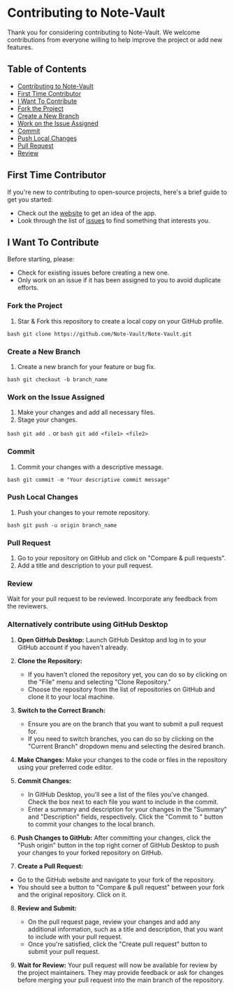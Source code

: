 # Contributing to Note-Vault

Thank you for considering contributing to Note-Vault. We welcome contributions from everyone willing to help improve the project or add new features.

## Table of Contents

- [Contributing to Note-Vault](#contributing-to-note-vault)
- [First Time Contributor](#first-time-contributor)
- [I Want To Contribute](#i-want-to-contribute)
- [Fork the Project](#fork-the-project)
- [Create a New Branch](#create-a-new-branch)
- [Work on the Issue Assigned](#work-on-the-issue-assigned)
- [Commit](#commit)
- [Push Local Changes](#push-local-changes)
- [Pull Request](#pull-request)
- [Review](#review)

## First Time Contributor

If you're new to contributing to open-source projects, here's a brief guide to get you started:

- Check out the [website](https://note-vault-tkco.onrender.com/) to get an idea of the app.
- Look through the list of [issues](https://github.com/Note-Vault/Note-Vault/issues) to find something that interests you.

## I Want To Contribute

Before starting, please:

- Check for existing issues before creating a new one.
- Only work on an issue if it has been assigned to you to avoid duplicate efforts.

### Fork the Project

1. Star & Fork this repository to create a local copy on your GitHub profile.

```bash git clone https://github.com/Note-Vault/Note-Vault.git```


### Create a New Branch

1. Create a new branch for your feature or bug fix.

```bash git checkout -b branch_name```


### Work on the Issue Assigned

1. Make your changes and add all necessary files.
2. Stage your changes.

```bash git add .```
or
```bash git add <file1> <file2>```


### Commit

1. Commit your changes with a descriptive message.

```bash git commit -m "Your descriptive commit message"```



### Push Local Changes

1. Push your changes to your remote repository.

```bash git push -u origin branch_name```



### Pull Request

1. Go to your repository on GitHub and click on "Compare & pull requests".
2. Add a title and description to your pull request.

### Review

Wait for your pull request to be reviewed. Incorporate any feedback from the reviewers.

### Alternatively contribute using GitHub Desktop

1. **Open GitHub Desktop:**
   Launch GitHub Desktop and log in to your GitHub account if you haven't already.

2. **Clone the Repository:**
   - If you haven't cloned the repository yet, you can do so by clicking on the "File" menu and selecting "Clone Repository."
   - Choose the repository from the list of repositories on GitHub and clone it to your local machine.

3. **Switch to the Correct Branch:**
   - Ensure you are on the branch that you want to submit a pull request for.
   - If you need to switch branches, you can do so by clicking on the "Current Branch" dropdown menu and selecting the desired branch.

4. **Make Changes:**
   Make your changes to the code or files in the repository using your preferred code editor.

5. **Commit Changes:**
   - In GitHub Desktop, you'll see a list of the files you've changed. Check the box next to each file you want to include in the commit.
   - Enter a summary and description for your changes in the "Summary" and "Description" fields, respectively. Click the "Commit to <branch-name>" button to commit your changes to the local branch.

6. **Push Changes to GitHub:**
   After committing your changes, click the "Push origin" button in the top right corner of GitHub Desktop to push your changes to your forked repository on GitHub.

7. **Create a Pull Request:**
  - Go to the GitHub website and navigate to your fork of the repository.
  - You should see a button to "Compare & pull request" between your fork and the original repository. Click on it.

8. **Review and Submit:**
   - On the pull request page, review your changes and add any additional information, such as a title and description, that you want to include with your pull request.
   - Once you're satisfied, click the "Create pull request" button to submit your pull request.

9. **Wait for Review:**
    Your pull request will now be available for review by the project maintainers. They may provide feedback or ask for changes before merging your pull request into the main branch of the repository.


